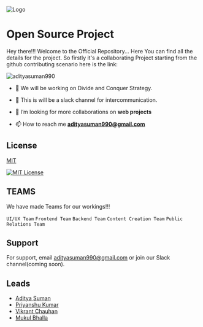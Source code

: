 
![Logo](https://cdn.dribbble.com/users/767861/screenshots/3853143/img_3109.gif)


# Open Source Project
Hey there!!! Welcome to the Official Repository... Here You can find all the details for the project. So firstly it's a collaborating Project starting from the github contributing scenario here is the link: 


<p align="left"> <img src="https://komarev.com/ghpvc/?username=adityasuman990&label=Profile%20views&color=0e75b6&style=flat" alt="adityasuman990" /> </p>



- 🔭 We will be working on Divide and Conquer Strategy.

- 🌱 This is will be a slack channel for intercommunication.

- 👯 I’m looking for more collaborations on **web projects**

- 📫 How to reach me **adityasuman990@gmail.com**





## License

[MIT](https://choosealicense.com/licenses/mit/)




[![MIT License](https://img.shields.io/badge/License-MIT-green.svg)](https://choosealicense.com/licenses/mit/)


## TEAMS
We have made Teams for our workings!!!

`UI/UX Team`
`Frontend Team`
`Backend Team`
`Content Creation Team`
`Public Relations Team`



## Support

For support, email adityasuman990@gmail.com or join our Slack channel(coming soon).


## Leads

- [Aditya Suman](https://www.github.com/adityasuman990)
- [Priyanshu Kumar](https://github.com/priyanshu-rj)
- [Vikrant Chauhan](https://github.com/Vinki1000z)
- [Mukul Bhalla](https://github.com/mukul-bhalla)

